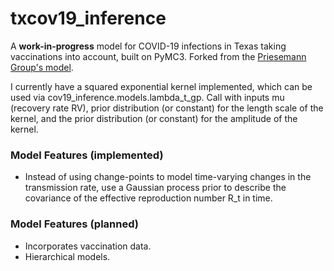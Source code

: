 # txcov19_inference
A **work-in-progress** model for COVID-19 infections in Texas taking vaccinations into account, built on PyMC3. Forked from the [Priesemann Group's model](https://github.com/Priesemann-Group/covid19_inference).

I currently have a squared exponential kernel implemented, which can be used via cov19_inference.models.lambda_t_gp. Call with inputs mu (recovery rate RV), prior distribution (or constant) for the length scale of the kernel, and the prior distribution (or constant) for the amplitude of the kernel.


### Model Features (implemented) ###
* Instead of using change-points to model time-varying changes in the transmission rate, use a Gaussian process prior to describe the covariance of the effective reproduction number R_t in time.

### Model Features (planned) ###
* Incorporates vaccination data.
* Hierarchical models.
